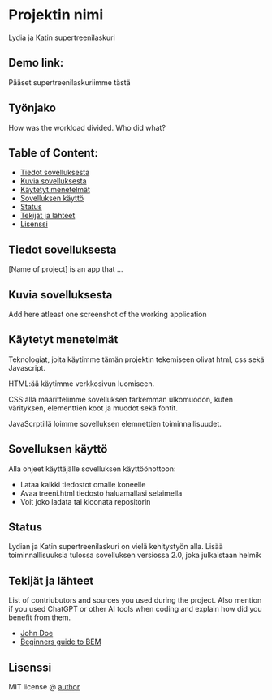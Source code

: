 # Projektin nimi
Lydia ja Katin supertreenilaskuri

## Demo link:
Pääset supertreenilaskuriimme tästä

## Työnjako
How was the workload divided. Who did what? 

## Table of Content:

- [Tiedot sovelluksesta](#about-the-app)
- [Kuvia sovelluksesta](#screenshots)
- [Käytetyt menetelmät](#technologies)
- [Sovelluksen käyttö](#setup)
- [Status](#status)
- [Tekijät ja lähteet](#credits)
- [Lisenssi](#license)

## Tiedot sovelluksesta
[Name of project] is an app that ...

## Kuvia sovelluksesta
Add here atleast one screenshot of the working application 


## Käytetyt menetelmät
Teknologiat, joita käytimme tämän projektin tekemiseen olivat html, css sekä Javascript.

HTML:ää käytimme verkkosivun luomiseen. 

CSS:ällä määrittelimme sovelluksen tarkemman ulkomuodon, kuten värityksen, elementtien koot ja muodot sekä fontit.

JavaScrptillä loimme sovelluksen elemnettien toiminnallisuudet. 

## Sovelluksen käyttö
Alla ohjeet käyttäjälle sovelluksen käyttöönottoon:
- Lataa kaikki tiedostot omalle koneelle 
- Avaa treeni.html tiedosto haluamallasi selaimella
- Voit joko ladata tai kloonata repositorin 


## Status
Lydian ja Katin supertreenilaskuri on vielä kehitystyön alla. Lisää toiminnallisuuksia tulossa sovelluksen versiossa 2.0, joka julkaistaan helmik

## Tekijät ja lähteet
List of contriubutors and sources you used during the project. Also mention if you used ChatGPT or other AI tools when coding and explain how did you benefit from them.
- [John Doe](johndoe.com)
- [Beginners guide to BEM](link-goes-here.com)

## Lisenssi
MIT license @ [author](author.com)


